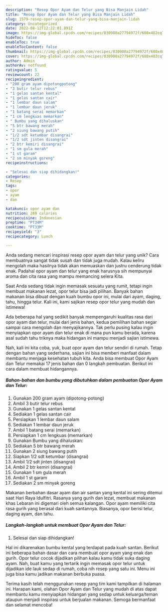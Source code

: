 ```yaml
---
description: "Resep Opor Ayam dan Telur yang Bisa Manjain Lidah"
title: "Resep Opor Ayam dan Telur yang Bisa Manjain Lidah"
slug: 1579-resep-opor-ayam-dan-telur-yang-bisa-manjain-lidah
category: Uncategorized
date: 2022-08-12T12:22:01.891Z
image: https://img-global.cpcdn.com/recipes/030908a27794972f/680x482cq70/opor-ayam-dan-telur-foto-resep-utama.jpg
hideToc: false
enableToc: true
enableTocContent: false
thumbnail: https://img-global.cpcdn.com/recipes/030908a27794972f/680x482cq70/opor-ayam-dan-telur-foto-resep-utama.jpg
cover: https://img-global.cpcdn.com/recipes/030908a27794972f/680x482cq70/opor-ayam-dan-telur-foto-resep-utama.jpg
author: Admin
authorAv: notfound
ratingvalue: 5
reviewcount: 22
recipeingredient:
- "200 gram ayam dipotongpotong"
- "3 butir telur rebus"
- "1 gelas santan kental"
- "1 gelas santan cair"
- "1 lembar daun salam"
- "1 lembar daun jeruk"
- "1 batang serai memarkan"
- "1 cm lengkuas memarkan"
- " Bumbu yang dihaluskan"
- "5 btr bawang merah"
- "2 siung bawang putih"
- "1/2 sdt ketumbar disangrai"
- "1/2 sdt jinten disangrai"
- "2 btr kemiri disangrai"
- "1 sm gula merah"
- "1 st garam"
- "2 sm minyak goreng"
recipeinstructions:

- "Selesai dan siap dihidangkan!"
categories:
- Resep
tags:
- opor
- ayam
- dan

katakunci: opor ayam dan 
nutrition: 269 calories
recipecuisine: Indonesian
preptime: "PT34M"
cooktime: "PT33M"
recipeyield: "3"
recipecategory: Lunch

---
```





Anda sedang mencari inspirasi resep opor ayam dan telur yang unik? Cara membuatnya sangat tidak susah dan tidak juga mudah. Kalau keliru mengolah maka hasilnya tidak akan memuaskan dan justru cenderung tidak enak. Padahal opor ayam dan telur yang enak harusnya sih mempunyai aroma dan cita rasa yang mampu memancing selera Kita.





Saat Anda sedang tidak ingin memasak sesuatu yang rumit, tetapi ingin membuat makanan lezat, opor telur bisa jadi pilihan. Banyak bahan makanan bisa dibuat dengan kuah bumbu opor ini, mulai dari ayam, daging, tahu, hingga telur. Kali ini, kami sajikan resep opor telur yang mudah dan istimewa!

Ada beberapa hal yang sedikit banyak mempengaruhi kualitas rasa dari opor ayam dan telur, mulai dari jenis bahan, kedua pemilihan bahan segar sampai cara mengolah dan menyajikannya. Tak perlu pusing kalau ingin menyiapkan opor ayam dan telur enak di mana pun kamu berada, karena asal sudah tahu triknya maka hidangan ini mampu menjadi sajian istimewa.






Nah, kali ini kita coba, yuk, buat opor ayam dan telur sendiri di rumah. Tetap dengan bahan yang sederhana, sajian ini bisa memberi manfaat dalam membantu menjaga kesehatan tubuh kita. Anda bisa membuat Opor Ayam dan Telur memakai 17 jenis bahan dan 0 langkah pembuatan. Berikut ini cara dalam membuat hidangannya.

<!--inarticleads1-->

##### Bahan-bahan dan bumbu yang dibutuhkan dalam pembuatan Opor Ayam dan Telur:

1. Gunakan 200 gram ayam (dipotong-potong)
1. Ambil 3 butir telur rebus
1. Gunakan 1 gelas santan kental
1. Sediakan 1 gelas santan cair
1. Persiapkan 1 lembar daun salam
1. Sediakan 1 lembar daun jeruk
1. Ambil 1 batang serai (memarkan)
1. Persiapkan 1 cm lengkuas (memarkan)
1. Gunakan  Bumbu yang dihaluskan:
1. Sediakan 5 btr bawang merah
1. Gunakan 2 siung bawang putih
1. Siapkan 1/2 sdt ketumbar (disangrai)
1. Ambil 1/2 sdt jinten (disangrai)
1. Ambil 2 btr kemiri (disangrai)
1. Gunakan 1 sm gula merah
1. Ambil 1 st garam
1. Sediakan 2 sm minyak goreng


Makanan berbahan dasar ayam dan air santan yang kental ini sering ditemui saat Hari Raya Idulfitri. Rasanya yang gurih dan lezat, membuat makanan khas Lebaran ini digemari oleh semua kalangan. Opor ayam memiliki cita rasa gurih yang berasal dari kuah santannya. Biasanya, opor berisi telur, daging ayam, dan tahu. 

<!--inarticleads2-->

##### Langkah-langkah untuk membuat Opor Ayam dan Telur:


1. Selesai dan siap dihidangkan!

Hal ini dikarenakan bumbu kental yang terdapat pada kuah santan. Berikut ini beberapa bahan dasar dan cara membuat opor ayam yang enak dan gurih. Opor telur cocok dijadikan pilihan kalau kamu tidak suka daging ayam. Nah, buat kamu yang tertarik ingin memasak opor telur untuk dijadikan ide lauk sedap di rumah, coba nih resep yang satu ini. Menu ini juga bisa kamu jadikan makanan berbuka puasa. 

Terima kasih telah menggunakan resep yang tim kami tampilkan di halaman ini. Harapan kami, olahan Opor Ayam dan Telur yang mudah di atas dapat membantu kamu menyiapkan hidangan yang sedap untuk keluarga/teman ataupun menjadi inspirasi untuk berjualan makanan. Semoga bermanfaat dan selamat mencoba!
